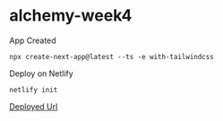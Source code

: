 # alchemy-week4

App Created

```
npx create-next-app@latest --ts -e with-tailwindcss
```

Deploy on Netlify

```
netlify init
```

[Deployed Url](https://nft-gallery-rehmanm.netlify.app/)